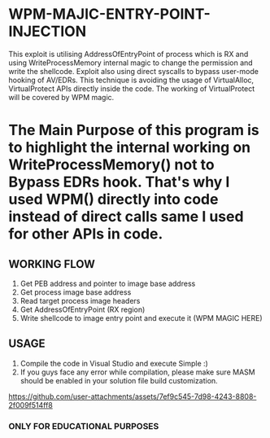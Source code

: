 # WPM-MAJIC-ENTRY-POINT-INJECTION
This exploit is utilising AddressOfEntryPoint of process which is RX and using WriteProcessMemory internal magic to change the permission and write the shellcode. Exploit also using direct syscalls to bypass user-mode hooking of AV/EDRs. This technique is avoiding the usage of VirtualAlloc, VirtualProtect APIs directly inside the code. The working of VirtualProtect will be covered by WPM magic.

# The Main Purpose of this program is to highlight the internal working on WriteProcessMemory() not to Bypass EDRs hook. That's why I used WPM() directly into code instead of direct calls same I used for other APIs in code.

## WORKING FLOW
1) Get PEB address and pointer to image base address
2) Get process image base address
3) Read target process image headers
4) Get AddressOfEntryPoint (RX region)
5) Write shellcode to image entry point and execute it (WPM MAGIC HERE)

## USAGE
1) Compile the code in Visual Studio and execute  Simple :)
2) If you guys face any error while compilation, please make sure MASM should be enabled in your solution file build customization.


https://github.com/user-attachments/assets/7ef9c545-7d98-4243-8808-2f009f514ff8

### ONLY FOR EDUCATIONAL PURPOSES

